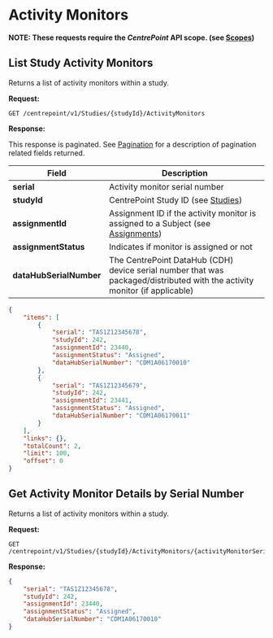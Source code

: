 # Activity Monitors

**NOTE: These requests require the *CentrePoint* API scope. (see [Scopes](scopes.md))**

## List Study Activity Monitors

Returns a list of activity monitors within a study.

**Request:**

```http
GET /centrepoint/v1/Studies/{studyId}/ActivityMonitors
```

**Response:**

This response is paginated. See [Pagination](pagination.md) for a description of pagination related fields returned.

|Field|Description|
|-----|-----------|
|**serial**|Activity monitor serial number|
|**studyId**|CentrePoint Study ID (see [Studies](studies.md))|
|**assignmentId**|Assignment ID if the activity monitor is assigned to a Subject (see [Assignments](assignments.md))|
|**assignmentStatus**|Indicates if monitor is assigned or not|
|**dataHubSerialNumber**|The CentrePoint DataHub (CDH) device serial number that was packaged/distributed with the activity monitor (if applicable)|

```json
{
    "items": [
        {
            "serial": "TAS1Z12345678",
            "studyId": 242,
            "assignmentId": 23440,
            "assignmentStatus": "Assigned",
            "dataHubSerialNumber": "CDM1A06170010"
        },
        {
            "serial": "TAS1Z12345679",
            "studyId": 242,
            "assignmentId": 23441,
            "assignmentStatus": "Assigned",
            "dataHubSerialNumber": "CDM1A06170011"
        }
    ],
    "links": {},
    "totalCount": 2,
    "limit": 100,
    "offset": 0
}
```

## Get Activity Monitor Details by Serial Number

Returns a list of activity monitors within a study.

**Request:**

```http
GET /centrepoint/v1/Studies/{studyId}/ActivityMonitors/{activityMonitorSerial}
```

**Response:**

```json
{
    "serial": "TAS1Z12345678",
    "studyId": 242,
    "assignmentId": 23440,
    "assignmentStatus": "Assigned",
    "dataHubSerialNumber": "CDM1A06170010"
}
```
